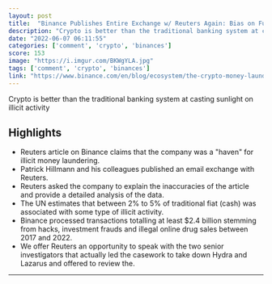 ```yaml
---
layout: post
title:  "Binance Publishes Entire Exchange w/ Reuters Again: Bias on Full Display as Reuters Ignores 20 Pages of Responses from Binance"
description: "Crypto is better than the traditional banking system at casting sunlight on illicit activity"
date: "2022-06-07 06:11:55"
categories: ['comment', 'crypto', 'binances']
score: 153
image: "https://i.imgur.com/BKWgYLA.jpg"
tags: ['comment', 'crypto', 'binances']
link: "https://www.binance.com/en/blog/ecosystem/the-crypto-money-laundering-myth-and-the-machine-working-overtime-to-sell-a-false-narrative-421499824684903964"
---
```


Crypto is better than the traditional banking system at casting sunlight on illicit activity

## Highlights

- Reuters article on Binance claims that the company was a "haven" for illicit money laundering.
- Patrick Hillmann and his colleagues published an email exchange with Reuters.
- Reuters asked the company to explain the inaccuracies of the article and provide a detailed analysis of the data.
- The UN estimates that between 2% to 5% of traditional fiat (cash) was associated with some type of illicit activity.
- Binance processed transactions totalling at least $2.4 billion stemming from hacks, investment frauds and illegal online drug sales between 2017 and 2022.
- We offer Reuters an opportunity to speak with the two senior investigators that actually led the casework to take down Hydra and Lazarus and offered to review the.

---
